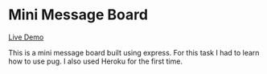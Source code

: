 # Mini Message Board

[Live Demo](https://murmuring-savannah-34004.herokuapp.com/)

This is a mini message board built using express.
For this task I had to learn how to use pug. I also used Heroku for the first time.